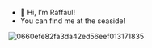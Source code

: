 - 👋 Hi, I’m Raffaul!
- You can find me at the seaside!
  
![0660efe82fa3da42ed56eef013171835](https://github.com/user-attachments/assets/4893a61e-0ea0-495a-9893-2a2ebda995e2)
